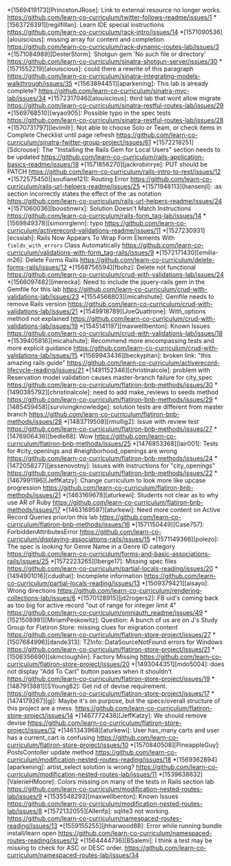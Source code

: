 *[1569419173][PrincetonJRose]: Link to external resource no longer works. https://github.com/learn-co-curriculum/twitter-follows-readme/issues/1 
*[1563726391][regilfillan]: Learn IDE special instructions https://github.com/learn-co-curriculum/rack-intro/issues/14 
*[1571090536][alouiscious]: missing array for content and completion https://github.com/learn-co-curriculum/rack-dynamic-routes-lab/issues/3 
*[1571084989][DesterStorm]: Shotgun gem 'No such file or directory' https://github.com/learn-co-curriculum/sinatra-shotgun-server/issues/30 
*[1571552219][alouiscious]: could there a rewrite of this paragraph https://github.com/learn-co-curriculum/sinatra-integrating-models-walkthrough/issues/35 
*[1563894451][aparkening]: This lab is already complete? https://github.com/learn-co-curriculum/sinatra-mvc-lab/issues/34 
*[1572317046][alouiscious]: third lab that wont allow migrate https://github.com/learn-co-curriculum/sinatra-restful-routes-lab/issues/29 
*[1569768510][wyao905]: Possible typo in the spec tests https://github.com/learn-co-curriculum/sinatra-restful-routes-lab/issues/28 
*[1570731797][levimllr]: Not able to choose Solo or Team, or check items in Complete Checklist until page refresh https://github.com/learn-co-curriculum/sinatra-fwitter-group-project/issues/61 
*[1572218251][Sdcrouse]: The "Installing the Rails Gem for Local Users" section needs to be updated https://github.com/learn-co-curriculum/rails-application-basics-readme/issues/18 
*[1571856270][jackrobinrye]: PUT should be PATCH https://github.com/learn-co-curriculum/rails-intro-to-rest/issues/12 
*[1572575450][soufiane121]: Routing Error https://github.com/learn-co-curriculum/rails-url-helpers-readme/issues/25 
*[1571948113][hansenjl]: :as section incorrectly states the effect of the :as notation https://github.com/learn-co-curriculum/rails-url-helpers-readme/issues/24 
*[1571060036][boostinwrx]: Solution Doesn't Match Instructions https://github.com/learn-co-curriculum/rails-form_tag-lab/issues/14 
*[1569849378][simonrglenn]: typo https://github.com/learn-co-curriculum/activerecord-validations-readme/issues/11 
*[1527230931][ecssiah]: Rails Now Appears To Wrap Form Elements With `fields_with_errors` Class Automatically https://github.com/learn-co-curriculum/validations-with-form_tag-rails/issues/9 
*[1572171430][emilia-m26]: Delete Forms Rails https://github.com/learn-co-curriculum/delete-forms-rails/issues/12 
*[1568756594][fbohz]: Delete not functional https://github.com/learn-co-curriculum/crud-with-validations-lab/issues/24 
*[1566097482][merecka]: Need to include the jquery-rails gem in the Gemfile for this lab https://github.com/learn-co-curriculum/crud-with-validations-lab/issues/23 
*[1554568803][micahshute]: Gemfile needs to remove Rails version https://github.com/learn-co-curriculum/crud-with-validations-lab/issues/21 
*[1549918789][JoeQuattrone]: With_options method not explained https://github.com/learn-co-curriculum/crud-with-validations-lab/issues/19 
*[1545141197][maxwellbenton]: Known Issues https://github.com/learn-co-curriculum/crud-with-validations-lab/issues/18 
*[1539405816][micahshute]: Recommend more encompassing tests and more explicit guidance https://github.com/learn-co-curriculum/crud-with-validations-lab/issues/15 
*[1569943436][beckyphan]: broken link: "this amazing rails guide" https://github.com/learn-co-curriculum/activerecord-lifecycle-reading/issues/21 
*[1491152346][christinalcole]: problem with Reservation model validation causes master-branch failure for city_spec https://github.com/learn-co-curriculum/flatiron-bnb-methods/issues/30 
*[1490385792][christinalcole]: need to add make_reviews to seeds method https://github.com/learn-co-curriculum/flatiron-bnb-methods/issues/29 
*[1485459458][survivingknowledge]: solution tests are different from master branch https://github.com/learn-co-curriculum/flatiron-bnb-methods/issues/28 
*[1483719508][rmullig2]: Issue with review test https://github.com/learn-co-curriculum/flatiron-bnb-methods/issues/27 
*[1476906436][bedle88]: Wow https://github.com/learn-co-curriculum/flatiron-bnb-methods/issues/25 
*[1476853368][lair001]: Tests for #city_openings and #neighborhood_openings are wrong https://github.com/learn-co-curriculum/flatiron-bnb-methods/issues/24 
*[1472058277][jessenovotny]: Issues with instructions for "city_openings" https://github.com/learn-co-curriculum/flatiron-bnb-methods/issues/22 
*[1467991196][JeffKatzy]: Change curriculum to look more like upcase progression https://github.com/learn-co-curriculum/flatiron-bnb-methods/issues/21 
*[1463169678][aturkewi]: Students not clear as to why use AR of Ruby https://github.com/learn-co-curriculum/flatiron-bnb-methods/issues/17 
*[1463169597][aturkewi]: Need more content on Active Record Queries prior/on this lab https://github.com/learn-co-curriculum/flatiron-bnb-methods/issues/16 
*[1571150449][Case757]: ForbiddenAttributesError https://github.com/learn-co-curriculum/displaying-associations-rails/issues/15 
*[1571149366][polezo]: The spec is looking for Genre Name in a Genre ID category  https://github.com/learn-co-curriculum/forms-and-basic-associations-rails/issues/25 
*[1572223265][lberge17]: Missing spec files https://github.com/learn-co-curriculum/partial-locals-reading/issues/20 
*[1494901016][cdudhat]: Incomplete information https://github.com/learn-co-curriculum/partial-locals-reading/issues/13 
*[1509379421][aisayo]: Wrong directions https://github.com/learn-co-curriculum/rendering-collections-lab/issues/6 
*[1570128915][jd2rogers2]: FB uid's coming back as too big for active record "out of range for integer limit 4" https://github.com/learn-co-curriculum/omniauth_readme/issues/49 
*[1521508991][MiriamPeskowitz]: Question: A bunch of us are on J's Study Group for Flatiron Store: missing clues for migration content https://github.com/learn-co-curriculum/flatiron-store-project/issues/27 
*[1507684996][dande313]:  TZInfo::DataSourceNotFound errors for Windows https://github.com/learn-co-curriculum/flatiron-store-project/issues/21 
*[1506356690][skmcloughlin]: Factory Missing https://github.com/learn-co-curriculum/flatiron-store-project/issues/20 
*[1493044351][mdo5004]: does not display "Add To Cart" button passes when it shouldn't https://github.com/learn-co-curriculum/flatiron-store-project/issues/19 
*[1487913881][SYoung82]: Get rid of devise requirement. https://github.com/learn-co-curriculum/flatiron-store-project/issues/17 
*[1474179267][gj]: Maybe it's on purpose, but the specs/overall structure of this project are a mess. https://github.com/learn-co-curriculum/flatiron-store-project/issues/14 
*[1467772438][JeffKatzy]: We should remove devise https://github.com/learn-co-curriculum/flatiron-store-project/issues/12 
*[1461343968][aturkewi]: User has_many carts and user has a current_cart is confusing https://github.com/learn-co-curriculum/flatiron-store-project/issues/10 
*[1570840508][PineappleGuy]: PostsContoller update method https://github.com/learn-co-curriculum/modification-nested-routes-reading/issues/18 
*[1569362894][aparkening]: artist_select solution is wrong? https://github.com/learn-co-curriculum/modification-nested-routes-lab/issues/11 
*[1539638632][ValerieHMoore]: Colors missing on many of the tests in Rails section lab https://github.com/learn-co-curriculum/modification-nested-routes-lab/issues/9 
*[1535548293][maxwellbenton]: Known Issues https://github.com/learn-co-curriculum/modification-nested-routes-lab/issues/8 
*[1572132055][Allenfp]: sqlite3 not working. https://github.com/learn-co-curriculum/namespaced-routes-reading/issues/13 
*[1559155255][jhharwood88]: Error while running bundle install/learn open https://github.com/learn-co-curriculum/namespaced-routes-reading/issues/12 
*[1564444736][BSalemi]: I think a test may be missing to check for ASC or DESC order. https://github.com/learn-co-curriculum/namespaced-routes-lab/issues/34 
